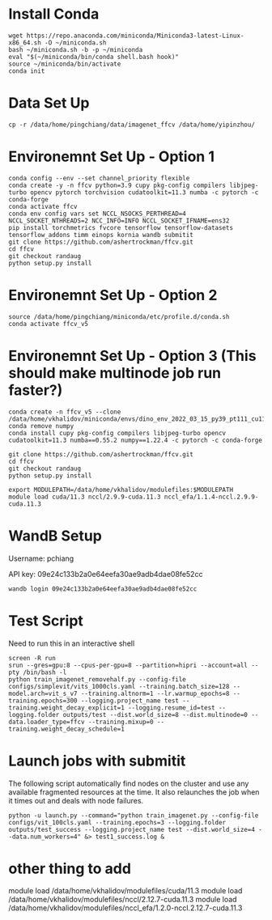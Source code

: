 # Install Conda
```
wget https://repo.anaconda.com/miniconda/Miniconda3-latest-Linux-x86_64.sh -O ~/miniconda.sh
bash ~/miniconda.sh -b -p ~/miniconda
eval "$(~/miniconda/bin/conda shell.bash hook)"
source ~/miniconda/bin/activate 
conda init
```

# Data Set Up
`cp -r /data/home/pingchiang/data/imagenet_ffcv /data/home/yipinzhou/`


# Environemnt Set Up - Option 1
```
conda config --env --set channel_priority flexible
conda create -y -n ffcv python=3.9 cupy pkg-config compilers libjpeg-turbo opencv pytorch torchvision cudatoolkit=11.3 numba -c pytorch -c conda-forge
conda activate ffcv
conda env config vars set NCCL_NSOCKS_PERTHREAD=4 NCCL_SOCKET_NTHREADS=2 NCC_INFO=INFO NCCL_SOCKET_IFNAME=ens32
pip install torchmetrics fvcore tensorflow tensorflow-datasets tensorflow_addons timm einops kornia wandb submitit
git clone https://github.com/ashertrockman/ffcv.git
cd ffcv
git checkout randaug
python setup.py install
```

# Environemnt Set Up - Option 2 
```
source /data/home/pingchiang/miniconda/etc/profile.d/conda.sh
conda activate ffcv_v5
```

# Environemnt Set Up - Option 3 (This should make multinode job run faster?)
```
conda create -n ffcv_v5 --clone /data/home/vkhalidov/miniconda/envs/dino_env_2022_03_15_py39_pt111_cu113
conda remove numpy
conda install cupy pkg-config compilers libjpeg-turbo opencv cudatoolkit=11.3 numba==0.55.2 numpy==1.22.4 -c pytorch -c conda-forge

git clone https://github.com/ashertrockman/ffcv.git
cd ffcv
git checkout randaug
python setup.py install

export MODULEPATH=/data/home/vkhalidov/modulefiles:$MODULEPATH
module load cuda/11.3 nccl/2.9.9-cuda.11.3 nccl_efa/1.1.4-nccl.2.9.9-cuda.11.3
```

# WandB Setup

Username: pchiang

API key: 09e24c133b2a0e64eefa30ae9adb4dae08fe52cc

`wandb login 09e24c133b2a0e64eefa30ae9adb4dae08fe52cc`

# Test Script
Need to run this in an interactive shell
```
screen -R run
srun --gres=gpu:8 --cpus-per-gpu=8 --partition=hipri --account=all --pty /bin/bash -l
python train_imagenet_removehalf.py --config-file configs/simplevit/vits_1000cls.yaml --training.batch_size=128 --model.arch=vit_s_v7 --training.altnorm=1 --lr.warmup_epochs=8 --training.epochs=300 --logging.project_name test --training.weight_decay_explicit=1 --logging.resume_id=test --logging.folder outputs/test --dist.world_size=8 --dist.multinode=0 --data.loader_type=ffcv --training.mixup=0 --training.weight_decay_schedule=1
```

# Launch jobs with submitit
The following script automatically find nodes on the cluster and use any available fragmented resources at the time. It also relaunches the job when it times out and deals with node failures.
```
python -u launch.py --command="python train_imagenet.py --config-file configs/vit_100cls.yaml --training.epochs=3 --logging.folder outputs/test_success --logging.project_name test --dist.world_size=4 --data.num_workers=4" &> test1_success.log &
```
# other thing to add
module load /data/home/vkhalidov/modulefiles/cuda/11.3
module load /data/home/vkhalidov/modulefiles/nccl/2.12.7-cuda.11.3
module load /data/home/vkhalidov/modulefiles/nccl_efa/1.2.0-nccl.2.12.7-cuda.11.3
